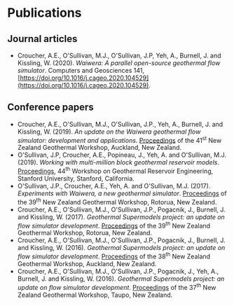 # Publications

## Journal articles

- Croucher, A.E., O'Sullivan, M.J., O'Sullivan, J.P, Yeh, A., Burnell, J. and Kissling, W. (2020). *Waiwera: A parallel open-source geothermal flow simulator*. Computers and Geosciences 141, [https://doi.org/10.1016/j.cageo.2020.104529](https://doi.org/10.1016/j.cageo.2020.104529).

## Conference papers

- Croucher, A.E., O'Sullivan, M.J., O'Sullivan, J.P., Yeh, A., Burnell, J. and Kissling, W. (2019). *An update on the Waiwera geothermal flow simulator: development and applications*. [Proceedings](https://www.geothermal-energy.org/pdf/IGAstandard/NZGW/2019/042.pdf) of the 41<sup>st</sup> New Zealand Geothermal Workshop, Auckland, New Zealand.
- O'Sullivan, J.P, Croucher, A.E., Popineau, J., Yeh, A. and O'Sullivan, M.J. (2019). *Working with multi-million block geothermal reservoir models*. [Proceedings](https://pangea.stanford.edu/ERE/pdf/IGAstandard/SGW/2019/Osullivan.pdf), 44<sup>th</sup> Workshop on Geothermal Reservoir Engineering, Stanford University, Stanford, California.
- O'Sullivan, J.P., Croucher, A.E., Yeh, A. and O'Sullivan, M.J. (2017). *Experiments with Waiwera, a new geothermal simulator*. [Proceedings](https://www.geothermal-energy.org/pdf/IGAstandard/NZGW/2017/087_OSullivan_Final.pdf) of the 39<sup>th</sup> New Zealand Geothermal Workshop, Rotorua, New Zealand.
- Croucher, A.E., O'Sullivan, M.J., O'Sullivan, J.P., Pogacnik, J., Burnell, J. and Kissling, W. (2017). *Geothermal Supermodels project: an update on flow simulator development*. [Proceedings](https://www.geothermal-energy.org/pdf/IGAstandard/NZGW/2017/056_Croucher-Final.pdf) of the 39<sup>th</sup> New Zealand Geothermal Workshop, Rotorua, New Zealand.
- Croucher, A.E., O'Sullivan, M.J., O'Sullivan, J.P., Pogacnik, J., Burnell, J. and Kissling, W. (2016). *Geothermal Supermodels project: an update on flow simulator development*. [Proceedings](https://www.geothermal-energy.org/pdf/IGAstandard/NZGW/2016/103_Croucher_Final.pdf) of the 38<sup>th</sup> New Zealand Geothermal Workshop, Auckland, New Zealand.
- Croucher, A.E., O'Sullivan, M.J., O'Sullivan, J.P., Pogacnik, J., Yeh, A., Burnell, J. and Kissling, W. (2016). *Geothermal Supermodels project: an update on flow simulator development*. [Proceedings](https://www.geothermal-energy.org/pdf/IGAstandard/NZGW/2015/71_Croucher.pdf) of the 37<sup>th</sup> New Zealand Geothermal Workshop, Taupo, New Zealand.
